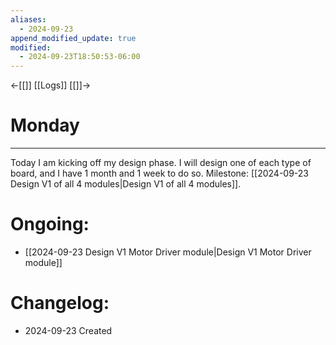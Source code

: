 ```yaml
---
aliases:
  - 2024-09-23
append_modified_update: true
modified:
  - 2024-09-23T18:50:53-06:00
---
```

←[[]] [[Logs]] [[]]→
# Monday
___

Today I am kicking off my design phase. I will design one of each type of board, and I have 1 month and 1 week to do so. Milestone: [[2024-09-23 Design V1 of all 4 modules|Design V1 of all 4 modules]]. 


# Ongoing:
- [[2024-09-23 Design V1 Motor Driver module|Design V1 Motor Driver module]]
# Changelog:
- 2024-09-23 Created